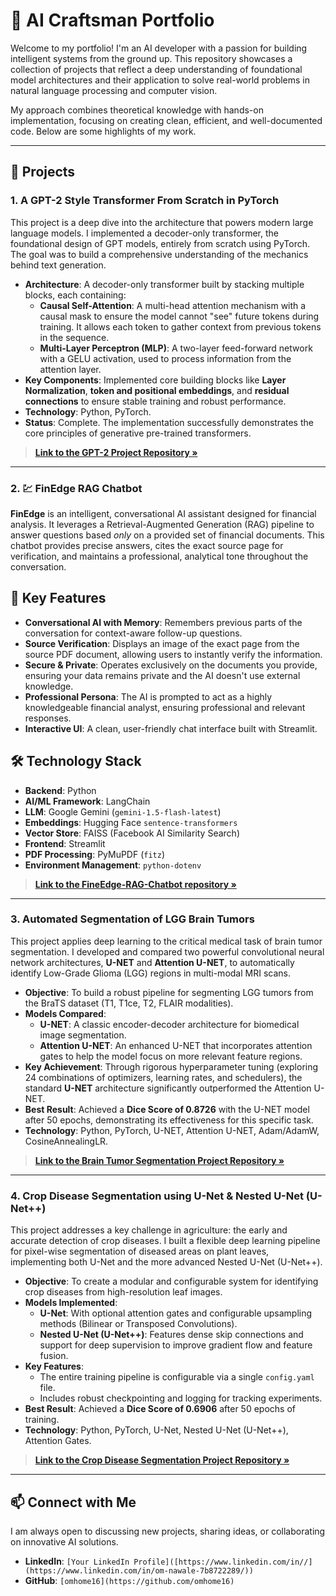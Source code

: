 # 🤖 AI Craftsman Portfolio

Welcome to my portfolio! I'm an AI developer with a passion for building intelligent systems from the ground up. This repository showcases a collection of projects that reflect a deep understanding of foundational model architectures and their application to solve real-world problems in natural language processing and computer vision.

My approach combines theoretical knowledge with hands-on implementation, focusing on creating clean, efficient, and well-documented code. Below are some highlights of my work.

---

## 🚀 Projects

### 1. A GPT-2 Style Transformer From Scratch in PyTorch

This project is a deep dive into the architecture that powers modern large language models. I implemented a decoder-only transformer, the foundational design of GPT models, entirely from scratch using PyTorch. The goal was to build a comprehensive understanding of the mechanics behind text generation.



* **Architecture**: A decoder-only transformer built by stacking multiple blocks, each containing:
    * **Causal Self-Attention**: A multi-head attention mechanism with a causal mask to ensure the model cannot "see" future tokens during training. It allows each token to gather context from previous tokens in the sequence.
    * **Multi-Layer Perceptron (MLP)**: A two-layer feed-forward network with a GELU activation, used to process information from the attention layer.
* **Key Components**: Implemented core building blocks like **Layer Normalization**, **token and positional embeddings**, and **residual connections** to ensure stable training and robust performance.
* **Technology**: Python, PyTorch.
* **Status**: Complete. The implementation successfully demonstrates the core principles of generative pre-trained transformers.

> **[Link to the GPT-2 Project Repository &raquo;](https://github.com/omhome16/My-GPT-2-from-scratch)**

---

### 2. 💹 FinEdge RAG Chatbot

**FinEdge** is an intelligent, conversational AI assistant designed for financial analysis. It leverages a Retrieval-Augmented Generation (RAG) pipeline to answer questions based *only* on a provided set of financial documents. This chatbot provides precise answers, cites the exact source page for verification, and maintains a professional, analytical tone throughout the conversation.

## 🌟 Key Features

* **Conversational AI with Memory**: Remembers previous parts of the conversation for context-aware follow-up questions.
* **Source Verification**: Displays an image of the exact page from the source PDF document, allowing users to instantly verify the information.
* **Secure & Private**: Operates exclusively on the documents you provide, ensuring your data remains private and the AI doesn't use external knowledge.
* **Professional Persona**: The AI is prompted to act as a highly knowledgeable financial analyst, ensuring professional and relevant responses.
* **Interactive UI**: A clean, user-friendly chat interface built with Streamlit.

## 🛠️ Technology Stack

* **Backend**: Python
* **AI/ML Framework**: LangChain
* **LLM**: Google Gemini (`gemini-1.5-flash-latest`)
* **Embeddings**: Hugging Face `sentence-transformers`
* **Vector Store**: FAISS (Facebook AI Similarity Search)
* **Frontend**: Streamlit
* **PDF Processing**: PyMuPDF (`fitz`)
* **Environment Management**: `python-dotenv`

> **[Link to the FineEdge-RAG-Chatbot repository &raquo;](https://github.com/omhome16/FinEdge-RAG-chatbot)**

---

### 3. Automated Segmentation of LGG Brain Tumors

This project applies deep learning to the critical medical task of brain tumor segmentation. I developed and compared two powerful convolutional neural network architectures, **U-NET** and **Attention U-NET**, to automatically identify Low-Grade Glioma (LGG) regions in multi-modal MRI scans.



* **Objective**: To build a robust pipeline for segmenting LGG tumors from the BraTS dataset (T1, T1ce, T2, FLAIR modalities).
* **Models Compared**:
    * **U-NET**: A classic encoder-decoder architecture for biomedical image segmentation.
    * **Attention U-NET**: An enhanced U-NET that incorporates attention gates to help the model focus on more relevant feature regions.
* **Key Achievement**: Through rigorous hyperparameter tuning (exploring 24 combinations of optimizers, learning rates, and schedulers), the standard **U-NET** architecture significantly outperformed the Attention U-NET.
* **Best Result**: Achieved a **Dice Score of 0.8726** with the U-NET model after 50 epochs, demonstrating its effectiveness for this specific task.
* **Technology**: Python, PyTorch, U-NET, Attention U-NET, Adam/AdamW, CosineAnnealingLR.

> **[Link to the Brain Tumor Segmentation Project Repository &raquo;](https://github.com/omhome16/lgg-MRI-medical-image-segmentation)**

---

### 4. Crop Disease Segmentation using U-Net & Nested U-Net (U-Net++)

This project addresses a key challenge in agriculture: the early and accurate detection of crop diseases. I built a flexible deep learning pipeline for pixel-wise segmentation of diseased areas on plant leaves, implementing both U-Net and the more advanced Nested U-Net (U-Net++).



* **Objective**: To create a modular and configurable system for identifying crop diseases from high-resolution leaf images.
* **Models Implemented**:
    * **U-Net**: With optional attention gates and configurable upsampling methods (Bilinear or Transposed Convolutions).
    * **Nested U-Net (U-Net++)**: Features dense skip connections and support for deep supervision to improve gradient flow and feature fusion.
* **Key Features**:
    * The entire training pipeline is configurable via a single `config.yaml` file.
    * Includes robust checkpointing and logging for tracking experiments.
* **Best Result**: Achieved a **Dice Score of 0.6906** after 50 epochs of training.
* **Technology**: Python, PyTorch, U-Net, Nested U-Net (U-Net++), Attention Gates.

> **[Link to the Crop Disease Segmentation Project Repository &raquo;](https://github.com/omhome16/crop-disease-segmentation)**

---

## 📫 Connect with Me

I am always open to discussing new projects, sharing ideas, or collaborating on innovative AI solutions.

* **LinkedIn**: `[Your LinkedIn Profile]([https://www.linkedin.com/in//](https://www.linkedin.com/in/om-nawale-7b8722289/))`
* **GitHub**: `[omhome16](https://github.com/omhome16)`



